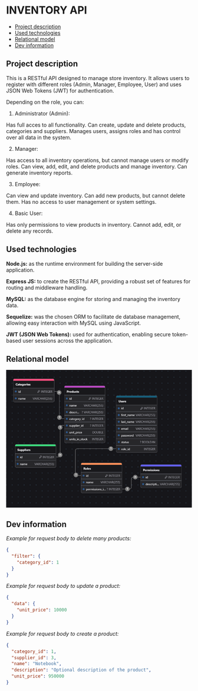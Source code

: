 # INVENTORY API <!-- omit in toc -->
- [Project description](#project-description)
- [Used technologies](#used-technologies)
- [Relational model](#relational-model)
- [Dev information](#dev-information)

## Project description

This is a RESTful API designed to manage store inventory. It allows users to register with different roles (Admin, Manager, Employee, User) and uses JSON Web Tokens (JWT) for authentication.
    
Depending on the role, you can:
   1. Administrator (Admin):

Has full acces to all functionality. Can create, update and delete products, categories and suppliers.
Manages users, assigns roles and has control over all data in the system.

   2. Manager:

Has access to all inventory operations, but cannot manage users or modify roles.
Can view, add, edit, and delete products and manage inventory.
Can generate inventory reports. 

   3. Employee:

Can view and update inventory.
Can add new products, but cannot delete them.
Has no access to user management or system settings.

   4. Basic User:

Has only permissions to view products in inventory.
Cannot add, edit, or delete any records.

## Used technologies
**Node.js:**  as the runtime environment for building the server-side application.

**Express JS:** to create the RESTful API, providing a robust set of features for routing and middleware handling.

**MySQL:** as the database engine for storing and managing the inventory data.

**Sequelize:** was the chosen ORM to facilitate de database management, allowing easy interaction with MySQL using JavaScript.

**JWT (JSON Web Tokens):** used for authentication, enabling secure token-based user sessions across the application.

## Relational model

![Relational Model](img\inventory_api_relational_model.png)

## Dev information

*Example for request body to delete many products:*

```json
{
  "filter": {
    "category_id": 1
  }
}
```

*Example for request body to update a product:*

```json
{
  "data": {
    "unit_price": 10000
  }
}
```

*Example for request body to create a product:*

```json
{
  "category_id": 1,
  "supplier_id": 3,
  "name": "Notebook",
  "description": "Optional description of the product",
  "unit_price": 950000
}
```